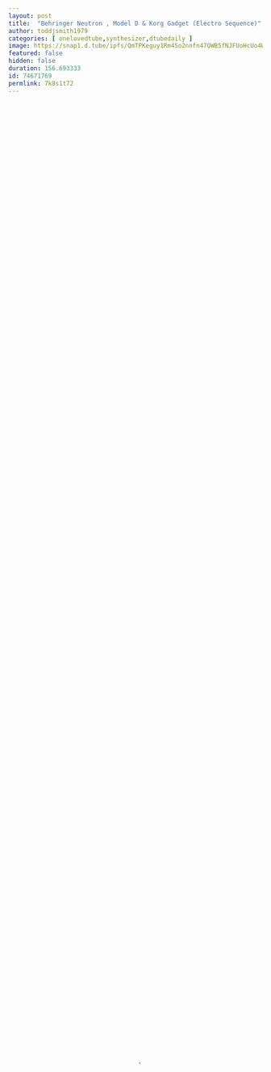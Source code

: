 ```yaml
---
layout: post
title:  "Behringer Neutron , Model D & Korg Gadget (Electro Sequence)"
author: toddjsmith1979
categories: [ onelovedtube,synthesizer,dtubedaily ]
image: https://snap1.d.tube/ipfs/QmTPKeguy1Rm45o2nnfn47QWB5fNJFUoHcUo4Wk42yQKbq
featured: false
hidden: false
duration: 156.693333
id: 74671769
permlink: 7k8s1t72
---
```

    
<video poster="https://snap1.d.tube/ipfs/QmTPKeguy1Rm45o2nnfn47QWB5fNJFUoHcUo4Wk42yQKbq" autoplay="" id="player_html5_api" class="vjs-tech" style="width: 100%; height: 100%;" tabindex="-1" src="https://video.dtube.top/ipfs/QmWfoQgzyWQ9QJyADbZvFAd6XuqwCwMV1JPzG1E6R1Swhy"></video>

Electro 4/4 style sequence with Behringer Model D, Behringer Neutron and Korg Gadget. This clip has Korg Gadget 2 controlling all hardware synthesizers via Taipei Gadget. 

Drums and backing sub bass are supplied by Korg Gadget 2.

You can give extra support my music via Bandcamp, Patreon or Cryptocurrency. Links to various sites and crypto wallets addresses are below. 

Bandcamp : https://toddsmithmusic.bandcamp.com/
Patreon : https://www.patreon.com/toddsmith_blockchainmusic
Instgram : https://www.instagram.com/nbdrecords/
Steemit : https://steemit.com/@toddjsmith1979
Bitcoin : 1L3ijoguAUZdntBTsWgGoRuBza6huiLkU8
Litecoin : LNpXZcjCHr1cdw24MkxoP1kpX1HCbnGRc1
